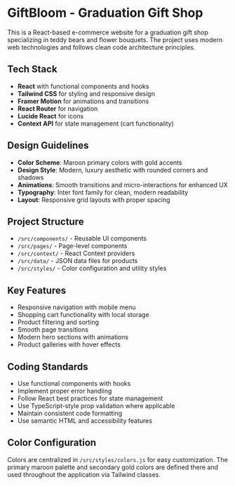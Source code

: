 <!-- Use this file to provide workspace-specific custom instructions to Copilot. For more details, visit https://code.visualstudio.com/docs/copilot/copilot-customization#_use-a-githubcopilotinstructionsmd-file -->

# GiftBloom - Graduation Gift Shop

This is a React-based e-commerce website for a graduation gift shop specializing in teddy bears and flower bouquets. The project uses modern web technologies and follows clean code architecture principles.

## Tech Stack

- **React** with functional components and hooks
- **Tailwind CSS** for styling and responsive design
- **Framer Motion** for animations and transitions
- **React Router** for navigation
- **Lucide React** for icons
- **Context API** for state management (cart functionality)

## Design Guidelines

- **Color Scheme**: Maroon primary colors with gold accents
- **Design Style**: Modern, luxury aesthetic with rounded corners and shadows
- **Animations**: Smooth transitions and micro-interactions for enhanced UX
- **Typography**: Inter font family for clean, modern readability
- **Layout**: Responsive grid layouts with proper spacing

## Project Structure

- `/src/components/` - Reusable UI components
- `/src/pages/` - Page-level components
- `/src/context/` - React Context providers
- `/src/data/` - JSON data files for products
- `/src/styles/` - Color configuration and utility styles

## Key Features

- Responsive navigation with mobile menu
- Shopping cart functionality with local storage
- Product filtering and sorting
- Smooth page transitions
- Modern hero sections with animations
- Product galleries with hover effects

## Coding Standards

- Use functional components with hooks
- Implement proper error handling
- Follow React best practices for state management
- Use TypeScript-style prop validation where applicable
- Maintain consistent code formatting
- Use semantic HTML and accessibility features

## Color Configuration

Colors are centralized in `/src/styles/colors.js` for easy customization. The primary maroon palette and secondary gold colors are defined there and used throughout the application via Tailwind classes.
